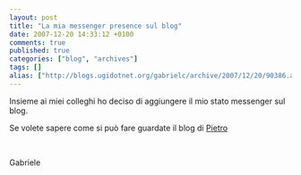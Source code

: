 ```yaml
---
layout: post
title: "La mia messenger presence sul blog"
date: 2007-12-20 14:33:12 +0100
comments: true
published: true
categories: ["blog", "archives"]
tags: []
alias: ["http://blogs.ugidotnet.org/gabrielc/archive/2007/12/20/90386.aspx"]
---
```


<!-- more -->

<p>Insieme ai miei colleghi ho deciso di aggiungere il mio stato messenger sul blog.</p>  <p>Se volete sapere come si può fare guardate il blog di <a href="http://blogs.msdn.com/pietrobr/archive/2007/12/20/come-mostrare-la-vostre-presenza-on-line-sul-vostro-sito.aspx">Pietro</a></p>  <p> </p>  <p>Gabriele</p>
